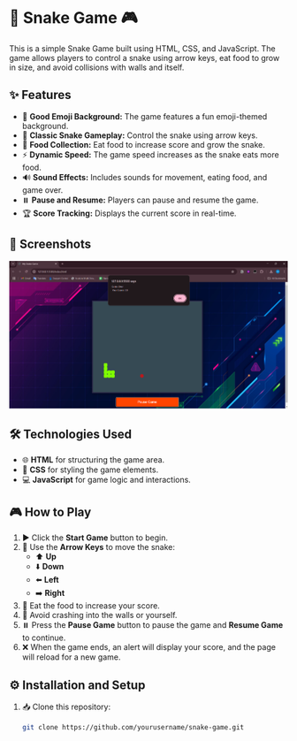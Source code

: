 # 🐍 Snake Game 🎮

This is a simple Snake Game built using HTML, CSS, and JavaScript. The game allows players to control a snake using arrow keys, eat food to grow in size, and avoid collisions with walls and itself.

## ✨ Features
- 🎨 **Good Emoji Background:** The game features a fun emoji-themed background.
- 🐍 **Classic Snake Gameplay:** Control the snake using arrow keys.
- 🍎 **Food Collection:** Eat food to increase score and grow the snake.
- ⚡ **Dynamic Speed:** The game speed increases as the snake eats more food.
- 🔊 **Sound Effects:** Includes sounds for movement, eating food, and game over.
- ⏸️ **Pause and Resume:** Players can pause and resume the game.
- 🏆 **Score Tracking:** Displays the current score in real-time.

## 📸 Screenshots
![Snake Game Screenshot](https://github.com/hemant-kushwaha/Snake-Game/blob/main/Screenshot.png)


## 🛠 Technologies Used
- 🌐 **HTML** for structuring the game area.
- 🎨 **CSS** for styling the game elements.
- 💻 **JavaScript** for game logic and interactions.

## 🎮 How to Play
1. ▶️ Click the **Start Game** button to begin.
2. 🎯 Use the **Arrow Keys** to move the snake:
   - ⬆️ **Up**
   - ⬇️ **Down**
   - ⬅️ **Left**
   - ➡️ **Right**
3. 🍏 Eat the food to increase your score.
4. 🚫 Avoid crashing into the walls or yourself.
5. ⏸️ Press the **Pause Game** button to pause the game and **Resume Game** to continue.
6. ❌ When the game ends, an alert will display your score, and the page will reload for a new game.

## ⚙️ Installation and Setup
1. 📥 Clone this repository:
   ```sh
   git clone https://github.com/yourusername/snake-game.git
